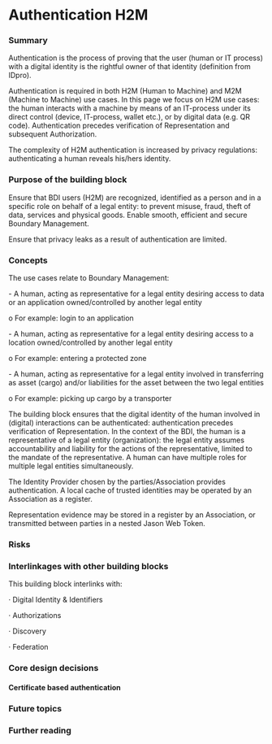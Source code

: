 # Authentication H2M

### Summary&#x20;

Authentication is the process of proving that the user (human or IT process) with a digital identity is the rightful owner of that identity (definition from IDpro).

Authentication is required in both H2M (Human to Machine) and M2M (Machine to Machine) use cases. In this page  we focus on H2M use cases: the human interacts with a machine by means of an IT-process under its direct control (device, IT-process, wallet etc.), or by digital data (e.g. QR code). Authentication precedes verification of Representation and subsequent Authorization.

The complexity of H2M authentication is increased by privacy regulations: authenticating a human reveals his/hers identity.

### Purpose of the building block&#x20;

Ensure that BDI users (H2M) are recognized,  identified  as a person and in a specific role on behalf of a legal entity: to prevent misuse, fraud, theft of data, services and physical goods. Enable smooth,  efficient and secure Boundary Management.

Ensure that privacy leaks as a result of authentication are limited.

### Concepts&#x20;

The use cases relate to Boundary Management:

\-          A human, acting as representative for a legal entity desiring access to data or an application owned/controlled by another legal entity

&#x20;             o  For example: login to an application

\-          A human, acting as representative for a legal entity desiring access to a location owned/controlled by another legal entity

&#x20;             o   For example: entering a protected zone

\-          A human, acting as representative for a legal entity involved in transferring as asset (cargo) and/or liabilities for the asset between the two legal entities

&#x20;             o   For example: picking up cargo by a transporter

The building block ensures that the digital identity of the human involved in (digital) interactions can be  authenticated: authentication precedes verification of Representation. In the context of the BDI, the human is a representative of a legal entity  (organization): the legal entity assumes accountability and liability for the actions of the representative, limited to the mandate of the representative. A human can have multiple roles for multiple legal entities simultaneously.

The Identity Provider chosen by the parties/Association provides authentication. A local cache of trusted identities may be operated by an Association as a register.

Representation evidence may be stored in a register by an Association, or transmitted between parties in a nested Jason Web Token.

### Risks&#x20;

### Interlinkages with other building blocks&#x20;

This building block interlinks with:

·         Digital Identity & Identifiers

·         Authorizations

·         Discovery

·         Federation



### Core design decisions&#x20;

#### Certificate based authentication

### Future topics

&#x20;

### Further reading
